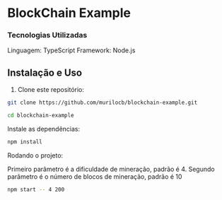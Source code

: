# BlockChain Example

### Tecnologias Utilizadas
Linguagem: TypeScript
Framework: Node.js

## Instalação e Uso

1. Clone este repositório:

```bash
git clone https://github.com/murilocb/blockchain-example.git
```

```bash
cd blockchain-example
```

Instale as dependências:

```bash
npm install
```

Rodando o projeto:

Primeiro parâmetro é a dificuldade de mineração, padrão é 4.
Segundo parâmetro é o número de blocos de mineração, padrão é 10
```bash
npm start -- 4 200
```
